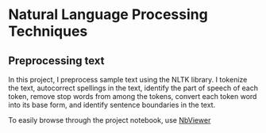 # Natural Language Processing Techniques

## Preprocessing text

In this project, I preprocess sample text using the NLTK library. I tokenize the text, autocorrect spellings in the text, identify the part of speech of each token, remove stop words from among the tokens, convert each token word into its base form, and identify sentence boundaries in the text.

To easily browse through the project notebook, use [NbViewer](https://nbviewer.jupyter.org/github/shambhavithakur/nlp_text_preprocessing/blob/master/nlp-text-preprocessing.ipynb)
